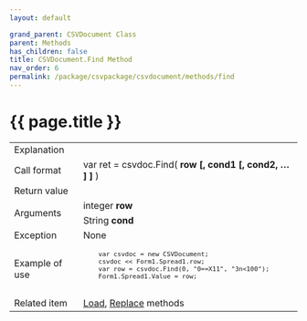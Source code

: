 ```yaml
---
layout: default

grand_parent: CSVDocument Class
parent: Methods
has_children: false
title: CSVDocument.Find Method
nav_order: 6
permalink: /package/csvpackage/csvdocument/methods/find
---
```

# {{ page.title }}

<table>
  <tr>
    <td>Explanation</td>
    <td colspan="2"></td>
  </tr>
  <tr>
    <td>Call format</td>
    <td colspan="2">var ret = csvdoc.Find( <b>row [, cond1 [, cond2, … ] ] </b>)</td>
  </tr>
  <tr>
    <td>Return value</td>
    <td colspan="2"></td>
  </tr>  
  <tr>
    <td rowspan="2">Arguments</td>
    <td>integer <b>row</b></td>
    <td></td>
  </tr>
  <tr>
    <td>String <b>cond</b></td>
    <td></td>
  </tr>
  <tr>
    <td>Exception</td>
    <td colspan="2">None</td>
  </tr>
  <tr>
    <td>Example of use</td>
    <td colspan="2"><code><pre>
    var csvdoc = new CSVDocument;
    csvdoc << Form1.Spread1.row;
    var row = csvdoc.Find(0, "0==X11", "3n&lt;100");
    Form1.Spread1.Value = row;
    </pre></code></td>
  </tr>
  <tr>
    <td>Related item</td>
    <td colspan="2"><a href="/package/csvpackage/csvdocument/methods/load">Load</a>, <a href="/package/csvpackage/csvdocument/methods/replace">Replace</a> methods</td>
  </tr>
</table>



